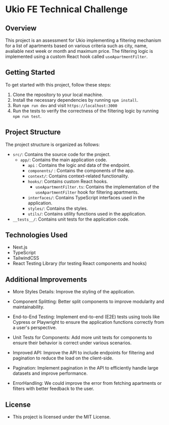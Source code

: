 # Ukio FE Technical Challenge

## Overview

This project is an assessment for Ukio implementing a filtering mechanism for a list of apartments based on various criteria such as city, name, avaliable next week or month and maximum price. The filtering logic is implemented using a custom React hook called `useApartmentFilter`.

## Getting Started

To get started with this project, follow these steps:

1. Clone the repository to your local machine.
2. Install the necessary dependencies by running `npm install`.
3. Run `npm run dev` and visit `https://localhost:3000`
4. Run the tests to verify the correctness of the filtering logic by running `npm run test`.

## Project Structure

The project structure is organized as follows:

- `src/`: Contains the source code for the project.
  - `app/`: Contains the main application code.
    - `api` : Contains the logic and data of the endpoint.
    - `components/` : Contains the components of the app.
    - `context/`: Contains context-related functionality.
    - `hooks/`: Contains custom React hooks.
      - `useApartmentFilter.ts`: Contains the implementation of the `useApartmentFilter` hook for filtering apartments.
    - `interfaces/`: Contains TypeScript interfaces used in the application.
    - `styles/`: Contains the styles.
    - `utils/`: Contains utility functions used in the application.
- `__tests__/`: Contains unit tests for the application code.

## Technologies Used

- Next.js
- TypeScript
- TailwindCSS
- React Testing Library (for testing React components and hooks)

## Additional Improvements

- More Styles Details: Improve the styling of the application.

- Component Splitting: Better split components to improve modularity and maintainability.

- End-to-End Testing: Implement end-to-end (E2E) tests using tools like Cypress or Playwright to ensure the application functions correctly from a user's perspective.

- Unit Tests for Components: Add more unit tests for components to ensure their behavior is correct under various scenarios.

- Improved API: Improve the API to include endpoints for filtering and pagination to reduce the load on the client-side.

- Pagination: Implement pagination in the API to efficiently handle large datasets and improve performance.

- ErrorHandling: We could improve the error from fetching apartments or filters with better feedback to the user.

## License
- This project is licensed under the MIT License.



